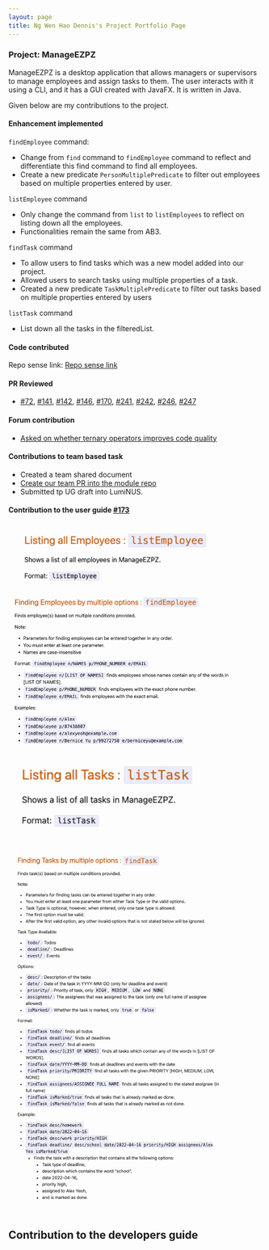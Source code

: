 ```yaml
---
layout: page
title: Ng Wen Hao Dennis's Project Portfolio Page
---
```


### Project: ManageEZPZ

ManageEZPZ is a desktop application that allows managers or supervisors to manage employees and assign tasks to them. The user interacts with it using a CLI, and it has a GUI created with JavaFX. It is written in Java.

Given below are my contributions to the project.

#### Enhancement implemented

`findEmployee` command:
* Change  from `find` command to `findEmployee` command to reflect and differentiate this find command to find all employees.
* Create a new predicate `PersonMultiplePredicate` to filter out employees based on multiple properties entered by user.

`listEmployee` command
* Only change the command from `list` to `listEmployees` to reflect on listing down all the employees.
* Functionalities remain the same from AB3.

`findTask` command
* To allow users to find tasks which was a new model added into our project.
* Allowed users to search tasks using multiple properties of a task.
* Created a new predicate `TaskMultiplePredicate` to filter out tasks based on multiple properties entered by users

`listTask` command
* List down all the tasks in the filteredList.

#### Code contributed

Repo sense link: [Repo sense link](https://nus-cs2103-ay2122s2.github.io/tp-dashboard/?search=denniszedead&breakdown=true&sort=groupTitle&sortWithin=title&since=2022-02-18&timeframe=commit&mergegroup=&groupSelect=groupByRepos&checkedFileTypes=docs~functional-code~test-code~other)

#### PR Reviewed

* [#72](https://github.com/AY2122S2-CS2103-F11-1/tp/pull/72), 
[#141](https://github.com/AY2122S2-CS2103-F11-1/tp/pull/141), 
[#142](https://github.com/AY2122S2-CS2103-F11-1/tp/pull/142), 
[#146](https://github.com/AY2122S2-CS2103-F11-1/tp/pull/146), 
[#170](https://github.com/AY2122S2-CS2103-F11-1/tp/pull/170), 
[#241](https://github.com/AY2122S2-CS2103-F11-1/tp/pull/241), 
[#242](https://github.com/AY2122S2-CS2103-F11-1/tp/pull/242), 
[#246](https://github.com/AY2122S2-CS2103-F11-1/tp/pull/246), 
[#247](https://github.com/AY2122S2-CS2103-F11-1/tp/pull/247)

#### Forum contribution

* [Asked on whether ternary operators improves code quality](https://github.com/nus-cs2103-AY2122S2/forum/issues/131)

#### Contributions to team based task

* Created a team shared document
* [Create our team PR into the module repo](https://github.com/nus-cs2103-AY2122S2/tp/pull/62)
* Submitted tp UG draft into LumiNUS.

#### Contribution to the user guide [#173](https://github.com/AY2122S2-CS2103-F11-1/tp/pull/173)

<img src="../images/UGListEmployee.png" width="450">

<img src="../images/UGFindEmployee.png" width="450">

<img src="../images/UGListTask.png" width="450">

<img src="../images/UGFindTask.png" width="450">

## Contribution to the developers guide
